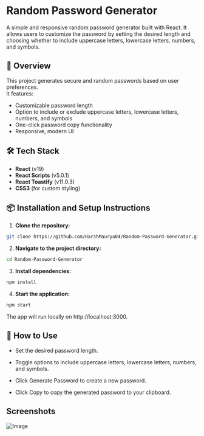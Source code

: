 # Random Password Generator

A simple and responsive random password generator built with React. It allows users to customize the password by setting the desired length and choosing whether to include uppercase letters, lowercase letters, numbers, and symbols.

## 🚀 Overview

This project generates secure and random passwords based on user preferences.  
It features:
- Customizable password length
- Option to include or exclude uppercase letters, lowercase letters, numbers, and symbols
- One-click password copy functionality
- Responsive, modern UI

## 🛠️ Tech Stack

- **React** (v19)
- **React Scripts** (v5.0.1)
- **React Toastify** (v11.0.3)
- **CSS3** (for custom styling) 

## 📦 Installation and Setup Instructions

1. **Clone the repository:**

```bash
git clone https://github.com/HarshMaurya04/Random-Password-Generator.git
```

2. **Navigate to the project directory:**

```bash
cd Random-Password-Generator
```

3. **Install dependencies:**

```bash
npm install
```

4. **Start the application:**

```bash
npm start
```
The app will run locally on http://localhost:3000.


## 🧩 How to Use
- Set the desired password length.

- Toggle options to include uppercase letters, lowercase letters, numbers, and symbols.

- Click Generate Password to create a new password.

- Click Copy to copy the generated password to your clipboard.


## Screenshots

![Image](https://github.com/user-attachments/assets/b85f2a90-f5a6-47b3-9dfd-6f542c25c6b4)
